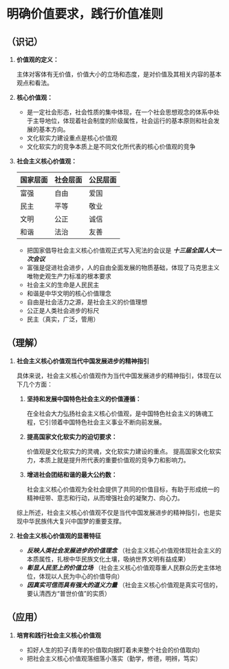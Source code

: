 # 明确价值要求，践行价值准则

## （识记）

01.	**价值观的定义：**

    主体对客体有无价值，价值大小的立场和态度，是对价值及其相关内容的基本观点和看法。
 
02.	**核心价值观：**

    - 是一定社会形态，社会性质的集中体现，在一个社会思想观念的体系中处于主导地位，体现着社会制度的阶级属性，社会运行的基本原则和社会发展的基本方向。
    - 文化软实力建设重点是核心价值观
    - 文化软实力的竞争本质上是不同文化所代表的核心价值观的竞争

03.	**社会主义核心价值观：**

    | 国家层面 | 社会层面 | 公民层面 |
    | -------- | -------- | -------- |
    | 富强     | 自由     | 爱国     |
    | 民主     | 平等     | 敬业     |
    | 文明     | 公正     | 诚信     |
    | 和谐     | 法治     | 友善     |

    - 把国家倡导社会主义核心价值观正式写入宪法的会议是 ***十三届全国人大一次会议***
    - 富强是促进社会进步，人的自由全面发展的物质基础，体现了马克思主义唯物史观生产力标准的根本要求
    - 社会主义的生命是人民民主
    - 和谐是中华文明的核心价值理念
    - 自由是社会活力之源，是社会主义的价值理想
    - 公正是人类社会进步的标尺
    - 民主（真实，广泛，管用）

## （理解）

01.	**社会主义核心价值观当代中国发展进步的精神指引**

    具体来说，社会主义核心价值观作为当代中国发展进步的精神指引，体现在以下几个方面：

    01. **坚持和发展中国特色社会主义的价值遵循：**
    
        在全社会大力弘扬社会主义核心价值观，是中国特色社会主义的铸魂工程，它引领着中国特色社会主义事业不断向前发展。
    
    02. **提高国家文化软实力的迫切要求：**
    
        价值观是文化软实力的灵魂，文化软实力建设的重点。
        提高国家文化软实力，本质上就是提升所代表的重要价值观的竞争力和影响力。
    
    03. **增进社会团结和谐的最大公约数：**
    
        社会主义核心价值观为全社会提供了共同的价值目标，有助于形成统一的精神纽带、意志和行动，从而增强社会的凝聚力、向心力。

    综上所述，社会主义核心价值观不仅是当代中国发展进步的精神指引，也是实现中华民族伟大复兴中国梦的重要支撑。
 
02.	**社会主义核心价值观的显著特征**

    - ***反映人类社会发展进步的价值理念***
      （社会主义核心价值观体现社会主义的本质属性，扎根中华民族文化土壤，吸纳世界文明有益成果）
    - ***彰显人民至上的价值立场***
      （社会主义核心价值观尊重人民群众历史主体地位，体现以人民为中心的价值导向）
    - ***因真实可信而具有强大的道义力量***
      （社会主义核心价值观是真实可信的，要认清西方“普世价值”的实质）

## （应用）

01.	**培育和践行社会主义核心价值观**

    - 扣好人生的扣子(青年的价值取向据盯着未来整个社会的价值取向)
    - 把社会主义核心价值观落细落小落实（勤学，修德，明辨，笃实）
